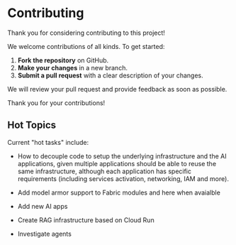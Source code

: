 # Contributing

Thank you for considering contributing to this project!

We welcome contributions of all kinds. To get started:

1. **Fork the repository** on GitHub.
2. **Make your changes** in a new branch.
3. **Submit a pull request** with a clear description of your changes.

We will review your pull request and provide feedback as soon as possible.

Thank you for your contributions!

## Hot Topics

Current "hot tasks" include:

- How to decouple code to setup the underlying infrastructure and the AI applications, given multiple applications should be able to reuse the same infrastructure, although each application has specific requirements (including services activation, networking, IAM and more).

- Add model armor support to Fabric modules and here when avaialble

- Add new AI apps

- Create RAG infrastructure based on Cloud Run

- Investigate agents
